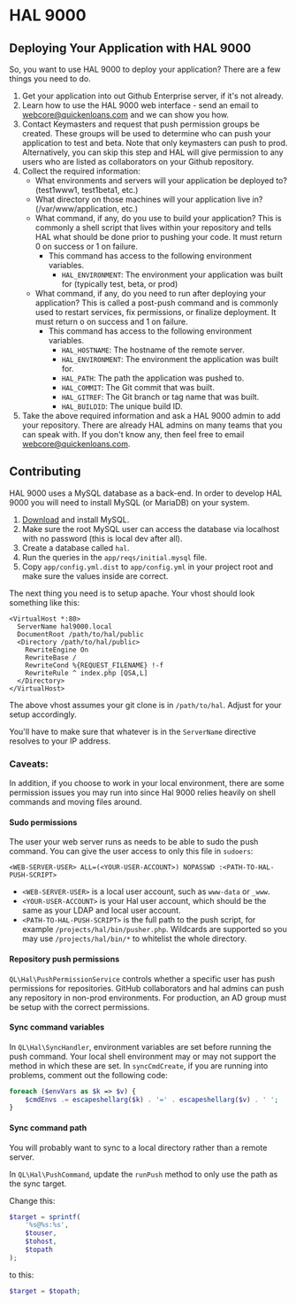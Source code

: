 # HAL 9000 #

## Deploying Your Application with HAL 9000 ##

So, you want to use HAL 9000 to deploy your application? There are a few things you need to do.

1.  Get your application into out Github Enterprise server, if it's not already.
2.  Learn how to use the HAL 9000 web interface - send an email to webcore@quickenloans.com and we can show you how.
3.  Contact Keymasters and request that push permission groups be created. These groups will be used to determine who
    can push your application to test and beta. Note that only keymasters can push to prod. Alternatively, you can
    skip this step and HAL will give permission to any users who are listed as collaborators on your Github repository.
4.  Collect the required information:
    -   What environments and servers will your application be deployed to? (test1www1, test1beta1, etc.)
    -   What directory on those machines will your application live in? (/var/www/application, etc.)
    -   What command, if any, do you use to build your application? This is commonly a shell script that lives within
        your repository and tells HAL what should be done prior to pushing your code. It must return 0 on success
        or 1 on failure.
        - This command has access to the following environment variables.
            - `HAL_ENVIRONMENT`: The environment your application was built for (typically test, beta, or prod)
    -   What command, if any, do you need to run after deploying your application? This is called a post-push command
        and is commonly used to restart services, fix permissions, or finalize deployment. It must return o on success
        and 1 on failure.
        - This command has access to the following environment variables.
            - `HAL_HOSTNAME`: The hostname of the remote server.
            - `HAL_ENVIRONMENT`: The environment the application was built for.
            - `HAL_PATH`: The path the application was pushed to.
            - `HAL_COMMIT`: The Git commit that was built.
            - `HAL_GITREF`: The Git branch or tag name that was built.
            - `HAL_BUILDID`: The unique build ID.
5.  Take the above required information and ask a HAL 9000 admin to add your repository. There are already HAL admins
    on many teams that you can speak with. If you don't know any, then feel free to email webcore@quickenloans.com.

## Contributing ##

HAL 9000 uses a MySQL database as a back-end. In order to develop HAL 9000 you will need to install MySQL (or MariaDB) on your system.

1. [Download](http://dev.mysql.com/downloads/mysql/) and install MySQL.
2. Make sure the root MySQL user can access the database via localhost with no
   password (this is local dev after all).
3. Create a database called `hal`.
4. Run the queries in the `app/reqs/initial.mysql` file.
5. Copy `app/config.yml.dist` to `app/config.yml` in your project root and make sure the values inside are correct.

The next thing you need is to setup apache. Your vhost should look something like this:

    <VirtualHost *:80>
      ServerName hal9000.local
      DocumentRoot /path/to/hal/public
      <Directory /path/to/hal/public>
        RewriteEngine On
        RewriteBase /
        RewriteCond %{REQUEST_FILENAME} !-f
        RewriteRule ^ index.php [QSA,L]
      </Directory>
    </VirtualHost>

The above vhost assumes your git clone is in `/path/to/hal`. Adjust for your setup accordingly.

You'll have to make sure that whatever is in the `ServerName` directive resolves to your IP address.

### Caveats:

In addition, if you choose to work in your local environment, there are some permission issues you may run into
since Hal 9000 relies heavily on shell commands and moving files around.

#### Sudo permissions

The user your web server runs as needs to be able to sudo the push command. You can give the user access to only this file in `sudoers`:

```
<WEB-SERVER-USER> ALL=(<YOUR-USER-ACCOUNT>) NOPASSWD :<PATH-TO-HAL-PUSH-SCRIPT>
```
- `<WEB-SERVER-USER>` is a local user account, such as `www-data` or `_www`.
- `<YOUR-USER-ACCOUNT>` is your Hal user account, which should be the same as your LDAP and local user account.
- `<PATH-TO-HAL-PUSH-SCRIPT>` is the full path to the push script, for example `/projects/hal/bin/pusher.php`.
    Wildcards are supported so you may use `/projects/hal/bin/*` to whitelist the whole directory.

#### Repository push permissions

`QL\Hal\PushPermissionService` controls whether a specific user has push permissions for repositories. GitHub
collaborators and hal admins can push any repository in non-prod environments. For production, an AD group must
be setup with the correct permissions.

#### Sync command variables

In `QL\Hal\SyncHandler`, environment variables are set before running the push command. Your local shell
environment may or may not support the method in which these are set. In `syncCmdCreate`, if you are running into
problems, comment out the following code:
```php
foreach ($envVars as $k => $v) {
    $cmdEnvs .= escapeshellarg($k) . '=' . escapeshellarg($v) . ' ';
}
```

#### Sync command path

You will probably want to sync to a local directory rather than a remote server.

In `QL\Hal\PushCommand`, update the `runPush` method to only use the path as the sync target.

Change this:
```php
$target = sprintf(
    '%s@%s:%s',
    $touser,
    $tohost,
    $topath
);
```

to this:
```php
$target = $topath;
```
